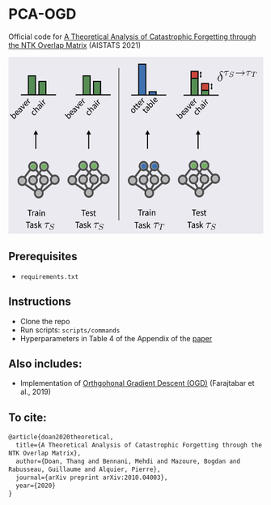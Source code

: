 # PCA-OGD
Official code for [A Theoretical Analysis of Catastrophic Forgetting through the NTK
Overlap Matrix](https://arxiv.org/abs/2010.04003) (AISTATS 2021)



<center>
<img src="img/cover_image.png"  width="600" height="350" />
</center>







## Prerequisites
- `requirements.txt`

## Instructions

- Clone the repo
- Run scripts:  `scripts/commands` 
- Hyperparameters in Table 4 of the Appendix of the [paper](https://arxiv.org/pdf/2010.04003.pdf) 
               
## Also includes:
- Implementation of [Orthgohonal Gradient Descent (OGD)](https://arxiv.org/pdf/2010.04003.pdf) (Farajtabar et al., 2019)


## To cite:

```
@article{doan2020theoretical,
  title={A Theoretical Analysis of Catastrophic Forgetting through the NTK Overlap Matrix},
  author={Doan, Thang and Bennani, Mehdi and Mazoure, Bogdan and Rabusseau, Guillaume and Alquier, Pierre},
  journal={arXiv preprint arXiv:2010.04003},
  year={2020}
}
```
